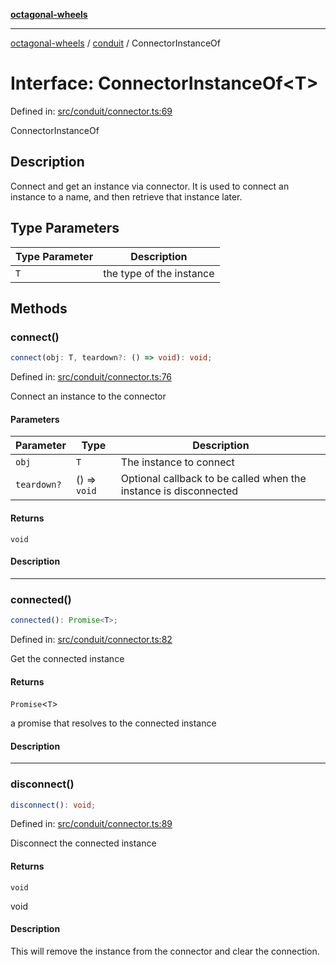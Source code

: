 [**octagonal-wheels**](../../../../README.md)

***

[octagonal-wheels](../../../../globals.md) / [conduit](../README.md) / ConnectorInstanceOf

# Interface: ConnectorInstanceOf\<T\>

Defined in: [src/conduit/connector.ts:69](https://github.com/vrtmrz/octagonal-wheels/blob/main/src/conduit/connector.ts#L69)

ConnectorInstanceOf

## Description

Connect and get an instance via connector.
It is used to connect an instance to a name, and then retrieve that instance later.

## Type Parameters

| Type Parameter | Description |
| ------ | ------ |
| `T` | the type of the instance |

## Methods

### connect()

```ts
connect(obj: T, teardown?: () => void): void;
```

Defined in: [src/conduit/connector.ts:76](https://github.com/vrtmrz/octagonal-wheels/blob/main/src/conduit/connector.ts#L76)

Connect an instance to the connector

#### Parameters

| Parameter | Type | Description |
| ------ | ------ | ------ |
| `obj` | `T` | The instance to connect |
| `teardown?` | () => `void` | Optional callback to be called when the instance is disconnected |

#### Returns

`void`

#### Description

***

### connected()

```ts
connected(): Promise<T>;
```

Defined in: [src/conduit/connector.ts:82](https://github.com/vrtmrz/octagonal-wheels/blob/main/src/conduit/connector.ts#L82)

Get the connected instance

#### Returns

`Promise`\<`T`\>

a promise that resolves to the connected instance

#### Description

***

### disconnect()

```ts
disconnect(): void;
```

Defined in: [src/conduit/connector.ts:89](https://github.com/vrtmrz/octagonal-wheels/blob/main/src/conduit/connector.ts#L89)

Disconnect the connected instance

#### Returns

`void`

void

#### Description

This will remove the instance from the connector and clear the connection.
